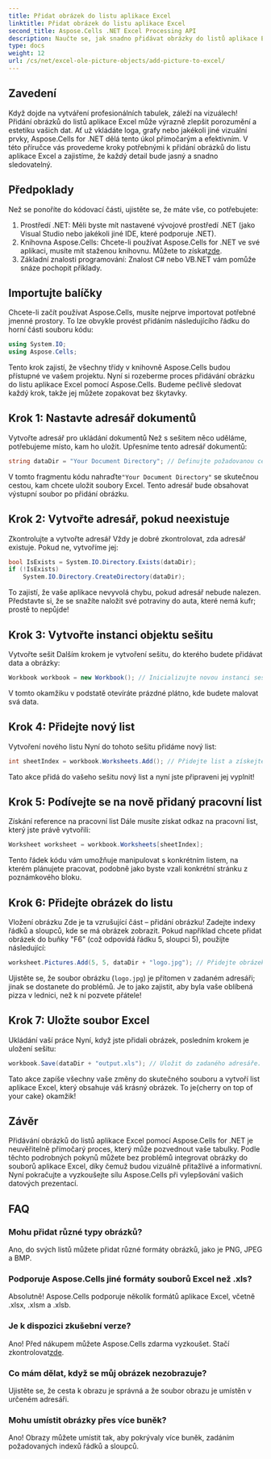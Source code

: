 ```yaml
---
title: Přidat obrázek do listu aplikace Excel
linktitle: Přidat obrázek do listu aplikace Excel
second_title: Aspose.Cells .NET Excel Processing API
description: Naučte se, jak snadno přidávat obrázky do listů aplikace Excel pomocí Aspose.Cells for .NET v tomto komplexním podrobném průvodci. Vylepšete své tabulky.
type: docs
weight: 12
url: /cs/net/excel-ole-picture-objects/add-picture-to-excel/
---
```

## Zavedení
Když dojde na vytváření profesionálních tabulek, záleží na vizuálech! Přidání obrázků do listů aplikace Excel může výrazně zlepšit porozumění a estetiku vašich dat. Ať už vkládáte loga, grafy nebo jakékoli jiné vizuální prvky, Aspose.Cells for .NET dělá tento úkol přímočarým a efektivním. V této příručce vás provedeme kroky potřebnými k přidání obrázků do listu aplikace Excel a zajistíme, že každý detail bude jasný a snadno sledovatelný.
## Předpoklady
Než se ponoříte do kódovací části, ujistěte se, že máte vše, co potřebujete:
1. Prostředí .NET: Měli byste mít nastavené vývojové prostředí .NET (jako Visual Studio nebo jakékoli jiné IDE, které podporuje .NET).
2.  Knihovna Aspose.Cells: Chcete-li používat Aspose.Cells for .NET ve své aplikaci, musíte mít staženou knihovnu. Můžete to získat[zde](https://releases.aspose.com/cells/net/).
3. Základní znalosti programování: Znalost C# nebo VB.NET vám pomůže snáze pochopit příklady.
## Importujte balíčky
Chcete-li začít používat Aspose.Cells, musíte nejprve importovat potřebné jmenné prostory. To lze obvykle provést přidáním následujícího řádku do horní části souboru kódu:
```csharp
using System.IO;
using Aspose.Cells;
```
Tento krok zajistí, že všechny třídy v knihovně Aspose.Cells budou přístupné ve vašem projektu.
Nyní si rozeberme proces přidávání obrázku do listu aplikace Excel pomocí Aspose.Cells. Budeme pečlivě sledovat každý krok, takže jej můžete zopakovat bez škytavky.
## Krok 1: Nastavte adresář dokumentů
Vytvořte adresář pro ukládání dokumentů
Než s sešitem něco uděláme, potřebujeme místo, kam ho uložit. Upřesníme tento adresář dokumentů:
```csharp
string dataDir = "Your Document Directory"; // Definujte požadovanou cestu.
```
 V tomto fragmentu kódu nahraďte`"Your Document Directory"` se skutečnou cestou, kam chcete uložit soubory Excel. Tento adresář bude obsahovat výstupní soubor po přidání obrázku.
## Krok 2: Vytvořte adresář, pokud neexistuje
Zkontrolujte a vytvořte adresář
Vždy je dobré zkontrolovat, zda adresář existuje. Pokud ne, vytvoříme jej:
```csharp
bool IsExists = System.IO.Directory.Exists(dataDir);
if (!IsExists)
    System.IO.Directory.CreateDirectory(dataDir);
```
To zajistí, že vaše aplikace nevyvolá chybu, pokud adresář nebude nalezen. Představte si, že se snažíte naložit své potraviny do auta, které nemá kufr; prostě to nepůjde!
## Krok 3: Vytvořte instanci objektu sešitu
Vytvořte sešit
Dalším krokem je vytvoření sešitu, do kterého budete přidávat data a obrázky:
```csharp
Workbook workbook = new Workbook(); // Inicializujte novou instanci sešitu.
```
V tomto okamžiku v podstatě otevíráte prázdné plátno, kde budete malovat svá data.
## Krok 4: Přidejte nový list
Vytvoření nového listu
Nyní do tohoto sešitu přidáme nový list:
```csharp
int sheetIndex = workbook.Worksheets.Add(); // Přidejte list a získejte jeho index.
```
Tato akce přidá do vašeho sešitu nový list a nyní jste připraveni jej vyplnit!
## Krok 5: Podívejte se na nově přidaný pracovní list
Získání reference na pracovní list
Dále musíte získat odkaz na pracovní list, který jste právě vytvořili:
```csharp
Worksheet worksheet = workbook.Worksheets[sheetIndex];
```
Tento řádek kódu vám umožňuje manipulovat s konkrétním listem, na kterém plánujete pracovat, podobně jako byste vzali konkrétní stránku z poznámkového bloku.
## Krok 6: Přidejte obrázek do listu
Vložení obrázku
Zde je ta vzrušující část – přidání obrázku! Zadejte indexy řádků a sloupců, kde se má obrázek zobrazit. Pokud například chcete přidat obrázek do buňky "F6" (což odpovídá řádku 5, sloupci 5), použijte následující:
```csharp
worksheet.Pictures.Add(5, 5, dataDir + "logo.jpg"); // Přidejte obrázek.
```
Ujistěte se, že soubor obrázku (`logo.jpg`) je přítomen v zadaném adresáři; jinak se dostanete do problémů. Je to jako zajistit, aby byla vaše oblíbená pizza v lednici, než k ní pozvete přátele!
## Krok 7: Uložte soubor Excel
Ukládání vaší práce
Nyní, když jste přidali obrázek, posledním krokem je uložení sešitu:
```csharp
workbook.Save(dataDir + "output.xls"); // Uložit do zadaného adresáře.
```
 Tato akce zapíše všechny vaše změny do skutečného souboru a vytvoří list aplikace Excel, který obsahuje váš krásný obrázek. To je{cherry on top of your cake} okamžik!
## Závěr
Přidávání obrázků do listů aplikace Excel pomocí Aspose.Cells for .NET je neuvěřitelně přímočarý proces, který může pozvednout vaše tabulky. Podle těchto podrobných pokynů můžete bez problémů integrovat obrázky do souborů aplikace Excel, díky čemuž budou vizuálně přitažlivé a informativní. Nyní pokračujte a vyzkoušejte sílu Aspose.Cells při vylepšování vašich datových prezentací.
## FAQ
### Mohu přidat různé typy obrázků?
Ano, do svých listů můžete přidat různé formáty obrázků, jako je PNG, JPEG a BMP.
### Podporuje Aspose.Cells jiné formáty souborů Excel než .xls?
Absolutně! Aspose.Cells podporuje několik formátů aplikace Excel, včetně .xlsx, .xlsm a .xlsb.
### Je k dispozici zkušební verze?
 Ano! Před nákupem můžete Aspose.Cells zdarma vyzkoušet. Stačí zkontrolovat[zde](https://releases.aspose.com/).
### Co mám dělat, když se můj obrázek nezobrazuje?
Ujistěte se, že cesta k obrazu je správná a že soubor obrazu je umístěn v určeném adresáři.
### Mohu umístit obrázky přes více buněk?
Ano! Obrazy můžete umístit tak, aby pokrývaly více buněk, zadáním požadovaných indexů řádků a sloupců.